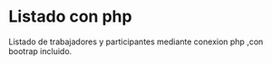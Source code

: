 # Listado con php
Listado de trabajadores y participantes mediante conexion php ,con bootrap incluido.
